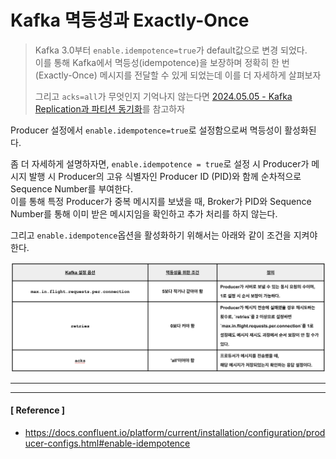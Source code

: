 # Kafka 멱등성과 Exactly-Once

> Kafka 3.0부터 `enable.idempotence=true`가 default값으로 변경 되었다.<br>
> 이를 통해 Kafka에서 멱등성(idempotence)을 보장하며 정확히 한 번(Exactly-Once) 메시지를 전달할 수 있게 되었는데 이를 더 자세하게 살펴보자
> 
> 그리고 `acks=all`가 무엇인지 기억나지 않는다면 [2024.05.05 - Kafka Replication과 파티션 동기화](https://github.com/topyheun/growth/blob/main/2024.05.05%20-%20Kafka%20Replication%EA%B3%BC%20%ED%8C%8C%ED%8B%B0%EC%85%98%20%EB%8F%99%EA%B8%B0%ED%99%94.md)를 참고하자

Producer 설정에서 `enable.idempotence=true`로 설정함으로써 멱등성이 활성화된다.

좀 더 자세하게 설명하자면, `enable.idempotence = true`로 설정 시 Producer가 메시지 발행 시 Producer의 고유 식별자인 Producer ID (PID)와 함께 순차적으로 Sequence Number를 부여한다.<br>
이를 통해 특정 Producer가 중복 메시지를 보냈을 때, Broker가 PID와 Sequence Number를 통해 이미 받은 메시지임을 확인하고 추가 처리를 하지 않는다. 


그리고 `enable.idempotence`옵션을 활성화하기 위해서는 아래와 같이 조건을 지켜야한다.

<img src="../image/Image04.png" width="800px" height="auto">

---
---

#### [ Reference ]
- https://docs.confluent.io/platform/current/installation/configuration/producer-configs.html#enable-idempotence